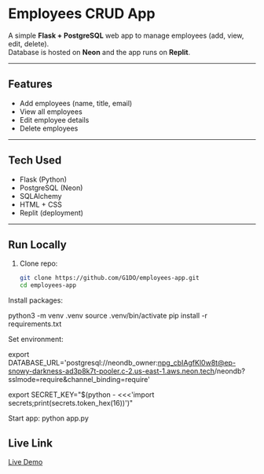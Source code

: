 # Employees CRUD App

A simple **Flask + PostgreSQL** web app to manage employees (add, view, edit, delete).  
Database is hosted on **Neon** and the app runs on **Replit**.

---

## Features
- Add employees (name, title, email)
- View all employees
- Edit employee details
- Delete employees

---

## Tech Used
- Flask (Python)
- PostgreSQL (Neon)
- SQLAlchemy
- HTML + CSS
- Replit (deployment)

---

## Run Locally
1. Clone repo:
   ```bash
   git clone https://github.com/G1DO/employees-app.git
   cd employees-app


Install packages:

python3 -m venv .venv
source .venv/bin/activate
pip install -r requirements.txt


Set environment:

export DATABASE_URL='postgresql://neondb_owner:npg_cbIAgfKl0w8t@ep-snowy-darkness-ad3p8k7t-pooler.c-2.us-east-1.aws.neon.tech/neondb?sslmode=require&channel_binding=require'   

export SECRET_KEY="$(python - <<<'import secrets;print(secrets.token_hex(16))')"


Start app:
python app.py




## Live Link
[Live Demo](https://62412de1-d5bd-4658-995c-75966451e0d6-00-14kqg6zejs4kh.worf.replit.dev/)



